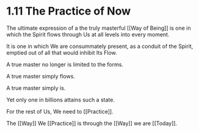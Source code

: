 # 1.11 The Practice of Now
The ultimate expression of a the truly masterful [[Way of Being]] is one in which the Spirit flows through Us at all levels into every moment. 

It is one in which We are consummately present, as a conduit of the Spirit, emptied out of all that would inhibit Its Flow. 

A true master no longer is limited to the forms. 

A true master simply flows. 

A true master simply is. 

Yet only one in billions attains such a state. 

For the rest of Us, We need to [[Practice]]. 

The [[Way]] We [[Practice]] is through the [[Way]] we are [[Today]]. 

